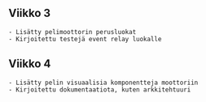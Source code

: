 ## Viikko 3
    - Lisätty pelimoottorin perusluokat
    - Kirjoitettu testejä event relay luokalle

## Viikko 4
    - Lisätty pelin visuaalisia komponentteja moottoriin
    - Kirjoitettu dokumentaatiota, kuten arkkitehtuuri